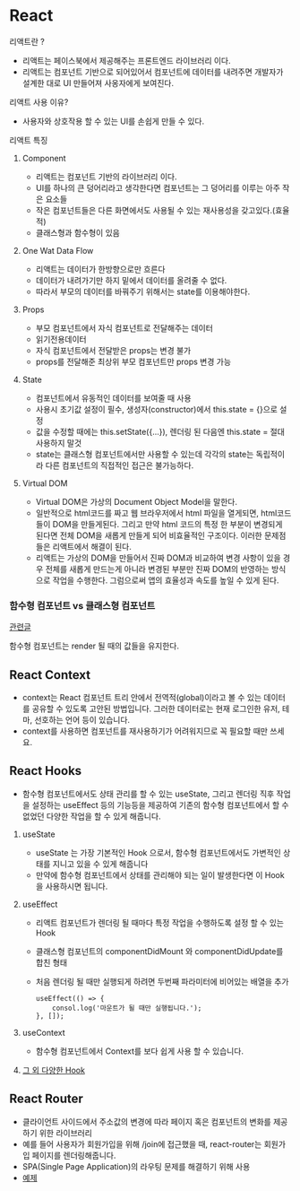 # React

리액트란 ?
- 리액트는 페이스북에서 제공해주는 프론트엔드 라이브러리 이다.
- 리액트는 컴포넌트 기반으로 되어있어서 컴포넌트에 데이터를 내려주면 개발자가 설계한 대로 UI 만들어져 사옹자에게 보여진다.

리액트 사용 이유?
- 사용자와 상호작용 할 수 있는 UI를 손쉽게 만들 수 있다.

리액트 특징
1. Component
    - 리액트는 컴포넌트 기반의 라이브러리 이다.
    - UI를 하나의 큰 덩어리라고 생각한다면 컴포넌트는 그 덩어리를 이루는 아주 작은 요소들
    - 작은 컴포넌트들은 다른 화면에서도 사용될 수 있는 재사용성을 갖고있다.(효율적)
    - 클래스형과 함수형이 있음
2. One Wat Data Flow
    - 리액트는 데이터가 한방향으로만 흐른다
    - 데이터가 내려가기만 하지 밑에서 데이터를 올려줄 수 없다.
    - 따라서 부모의 데이터를 바꿔주기 위해서는 state를 이용해야한다.
3. Props
    - 부모 컴포넌트에서 자식 컴포넌트로 전달해주는 데이터
    - 읽기전용데이터
    - 자식 컴포넌트에서 전달받은 props는 변경 불가
    - props를 전달해준 최상위 부모 컴포넌트만 props 변경 가능
4. State
    - 컴포넌트에서 유동적인 데이터를 보여줄 때 사용
    - 사용시 초기값 설정이 필수, 생성자(constructor)에서 this.state = {}으로 설정
    - 값을 수정할 때에는 this.setState({...}), 렌더링 된 다음엔 this.state = 절대사용하지 말것
    - state는 클래스형 컴포넌트에서만 사용할 수 있는데 각각의 state는 독립적이라 다른 컴포넌트의 직접적인 접근은 불가능하다.

5. Virtual DOM
    - Virtual DOM은 가상의 Document Object Model을 말한다.
    - 일반적으로 html코드를 짜고 웹 브라우저에서 html 파일을 열게되면, html코드들이 DOM을 만들게된다. 그리고 만약 html 코드의 특정 한 부분이 변경되게 된다면 전체 DOM을 새롭게 만들게 되어 비효율적인 구조이다. 이러한 문제점들은 리액트에서 해결이 된다.
    - 리액트는 가상의 DOM을 만들어서 진짜 DOM과 비교하여 변경 사항이 있을 경우 전체를 새롭게 만드는게 아니라 변경된 부분만 진짜 DOM의 반영하는 방식으로 작업을 수행한다.
그럼으로써 앱의 효율성과 속도를 높일 수 있게 된다.

### 함수형 컴포넌트 vs 클래스형 컴포넌트

[관련글](https://overreacted.io/ko/how-are-function-components-different-from-classes/)

함수형 컴포넌트는 render 될 때의 값들을 유지한다.

## React Context
- context는 React 컴포넌트 트리 안에서 전역적(global)이라고 볼 수 있는 데이터를 공유할 수 있도록 고안된 방법입니다. 그러한 데이터로는 현재 로그인한 유저, 테마, 선호하는 언어 등이 있습니다.
-  context를 사용하면 컴포넌트를 재사용하기가 어려워지므로 꼭 필요할 때만 쓰세요.

## React Hooks
-  함수형 컴포넌트에서도 상태 관리를 할 수 있는 useState, 그리고 렌더링 직후 작업을 설정하는 useEffect 등의 기능등을 제공하여 기존의 함수형 컴포넌트에서 할 수 없었던 다양한 작업을 할 수 있게 해줍니다.

1. useState
    - useState 는 가장 기본적인 Hook 으로서, 함수형 컴포넌트에서도 가변적인 상태를 지니고 있을 수 있게 해줍니다
    - 만약에 함수형 컴포넌트에서 상태를 관리해야 되는 일이 발생한다면 이 Hook 을 사용하시면 됩니다.

2. useEffect
    - 리액트 컴포넌트가 렌더링 될 때마다 특정 작업을 수행하도록 설정 할 수 있는 Hook
    - 클래스형 컴포넌트의 componentDidMount 와 componentDidUpdate를 합친 형태
    - 처음 렌더링 될 때만 실행되게 하려면 두번째 파라미터에 비어있는 배열을 추가
    
        ```
        useEffect(() => {
            consol.log('마운트가 될 때만 실행됩니다.');
        }, []);
        ```
3. useContext
    - 함수형 컴포넌트에서 Context를 보다 쉽게 사용 할 수 있습니다.

4. [그 외 다양한 Hook](https://velog.io/@velopert/react-hooks)

## React Router
- 클라이언트 사이드에서 주소값의 변경에 따라 페이지 혹은 컴포넌트의 변화를 제공하기 위한 라이브러리
- 예를 들어 사용자가 회원가입을 위해 /join에 접근했을 때, react-router는 회원가입 페이지를 렌더링해줍니다.
-  SPA(Single Page Application)의 라우팅 문제를 해결하기 위해 사용
- [예제](https://www.daleseo.com/react-router-basic/)